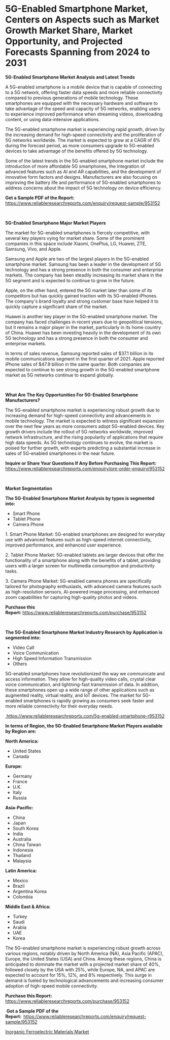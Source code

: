 <p><h1>5G-Enabled Smartphone Market, Centers on Aspects such as Market Growth Market Share, Market Opportunity, and Projected Forecasts Spanning from 2024 to 2031</h1></p><p><strong>5G-Enabled Smartphone Market Analysis and Latest Trends</strong></p>
<p><p>A 5G-enabled smartphone is a mobile device that is capable of connecting to a 5G network, offering faster data speeds and more reliable connectivity compared to previous generations of mobile technology. These smartphones are equipped with the necessary hardware and software to take advantage of the speed and capacity of 5G networks, enabling users to experience improved performance when streaming videos, downloading content, or using data-intensive applications.</p><p>The 5G-enabled smartphone market is experiencing rapid growth, driven by the increasing demand for high-speed connectivity and the proliferation of 5G networks worldwide. The market is expected to grow at a CAGR of 8% during the forecast period, as more consumers upgrade to 5G-enabled devices to take advantage of the benefits offered by 5G technology.</p><p>Some of the latest trends in the 5G-enabled smartphone market include the introduction of more affordable 5G smartphones, the integration of advanced features such as AI and AR capabilities, and the development of innovative form factors and designs. Manufacturers are also focusing on improving the battery life and performance of 5G-enabled smartphones to address concerns about the impact of 5G technology on device efficiency.</p></p>
<p><strong>Get a Sample PDF of the Report:&nbsp;</strong> <a href="https://www.reliableresearchreports.com/enquiry/request-sample/953152">https://www.reliableresearchreports.com/enquiry/request-sample/953152</a></p>
<p>&nbsp;</p>
<p><strong>5G-Enabled Smartphone Major Market Players</strong></p>
<p><p>The market for 5G-enabled smartphones is fiercely competitive, with several key players vying for market share. Some of the prominent companies in this space include Xiaomi, OnePlus, LG, Huawei, ZTE, Samsung, Vivo, and Apple.</p><p>Samsung and Apple are two of the largest players in the 5G-enabled smartphone market. Samsung has been a leader in the development of 5G technology and has a strong presence in both the consumer and enterprise markets. The company has been steadily increasing its market share in the 5G segment and is expected to continue to grow in the future.</p><p>Apple, on the other hand, entered the 5G market later than some of its competitors but has quickly gained traction with its 5G-enabled iPhones. The company's brand loyalty and strong customer base have helped it to quickly capture a significant share of the market.</p><p>Huawei is another key player in the 5G-enabled smartphone market. The company has faced challenges in recent years due to geopolitical tensions, but it remains a major player in the market, particularly in its home country of China. Huawei has been investing heavily in the development of its own 5G technology and has a strong presence in both the consumer and enterprise markets.</p><p>In terms of sales revenue, Samsung reported sales of $37.1 billion in its mobile communications segment in the first quarter of 2021. Apple reported iPhone sales of $47.9 billion in the same quarter. Both companies are expected to continue to see strong growth in the 5G-enabled smartphone market as 5G networks continue to expand globally.</p></p>
<p>&nbsp;</p>
<p><strong>What Are The Key Opportunities For 5G-Enabled Smartphone Manufacturers?</strong></p>
<p><p>The 5G-enabled smartphone market is experiencing robust growth due to increasing demand for high-speed connectivity and advancements in mobile technology. The market is expected to witness significant expansion over the next few years as more consumers adopt 5G-enabled devices. Key growth drivers include the rollout of 5G networks worldwide, improved network infrastructure, and the rising popularity of applications that require high data speeds. As 5G technology continues to evolve, the market is poised for further growth, with experts predicting a substantial increase in sales of 5G-enabled smartphones in the near future.</p></p>
<p><strong>Inquire or Share Your Questions If Any Before Purchasing This Report:</strong> <a href="https://www.reliableresearchreports.com/enquiry/pre-order-enquiry/953152">https://www.reliableresearchreports.com/enquiry/pre-order-enquiry/953152</a></p>
<p>&nbsp;</p>
<p><strong>Market Segmentation</strong></p>
<p><strong>The 5G-Enabled Smartphone Market Analysis by types is segmented into:</strong></p>
<p><ul><li>Smart Phone</li><li>Tablet Phone</li><li>Camera Phone</li></ul></p>
<p><p>1. Smart Phone Market: 5G-enabled smartphones are designed for everyday use with advanced features such as high-speed internet connectivity, improved performance, and enhanced user experience.</p><p>2. Tablet Phone Market: 5G-enabled tablets are larger devices that offer the functionality of a smartphone along with the benefits of a tablet, providing users with a larger screen for multimedia consumption and productivity tasks.</p><p>3. Camera Phone Market: 5G-enabled camera phones are specifically tailored for photography enthusiasts, with advanced camera features such as high-resolution sensors, AI-powered image processing, and enhanced zoom capabilities for capturing high-quality photos and videos.</p></p>
<p><strong>Purchase this Report:&nbsp;</strong><a href="https://www.reliableresearchreports.com/purchase/953152">https://www.reliableresearchreports.com/purchase/953152</a></p>
<p>&nbsp;</p>
<p><strong>The 5G-Enabled Smartphone Market Industry Research by Application is segmented into:</strong></p>
<p><ul><li>Video Call</li><li>Voice Communication</li><li>High Speed Information Transmission</li><li>Others</li></ul></p>
<p><p>5G-enabled smartphones have revolutionized the way we communicate and access information. They allow for high-quality video calls, crystal clear voice communication, and lightning-fast transmission of data. In addition, these smartphones open up a wide range of other applications such as augmented reality, virtual reality, and IoT devices. The market for 5G-enabled smartphones is rapidly growing as consumers seek faster and more reliable connectivity for their everyday needs.</p></p>
<p><a href="https://www.reliableresearchreports.com/5g-enabled-smartphone-r953152">&nbsp;https://www.reliableresearchreports.com/5g-enabled-smartphone-r953152</a></p>
<p><strong>In terms of Region, the 5G-Enabled Smartphone Market Players available by Region are:</strong></p>
<p>
    <p> <strong> North America: </strong>
        <ul>
            <li>United States</li>
            <li>Canada</li>
        </ul>
        </p> 
    <p> <strong> Europe: </strong>
        <ul>
            <li>Germany</li>
            <li>France</li>
            <li>U.K.</li>
            <li>Italy</li>
            <li>Russia</li>
        </ul>
        </p> 
    <p> <strong> Asia-Pacific: </strong>
        <ul>
            <li>China</li>
            <li>Japan</li>
            <li>South Korea</li>
            <li>India</li>
            <li>Australia</li>
            <li>China Taiwan</li>
            <li>Indonesia</li>
            <li>Thailand</li>
            <li>Malaysia</li>
        </ul>
        </p> 
    <p> <strong> Latin America: </strong>
        <ul>
            <li>Mexico</li>
            <li>Brazil</li>
            <li>Argentina Korea</li>
            <li>Colombia</li>
        </ul>
        </p> 
    <p> <strong> Middle East & Africa: </strong>
        <ul>
            <li>Turkey</li>
            <li>Saudi</li>
            <li>Arabia</li>
            <li>UAE</li>
            <li>Korea</li>
        </ul>
    </p>
    </p>
<p><p>The 5G-enabled smartphone market is experiencing robust growth across various regions, notably driven by North America (NA), Asia Pacific (APAC), Europe, the United States (USA) and China. Among these regions, China is anticipated to dominate the market with a projected market share of 40%, followed closely by the USA with 25%, while Europe, NA, and APAC are expected to account for 15%, 12%, and 8% respectively. This surge in demand is fueled by technological advancements and increasing consumer adoption of high-speed mobile connectivity.</p></p>
<p><strong>Purchase this Report: </strong><a href="https://www.reliableresearchreports.com/purchase/953152">https://www.reliableresearchreports.com/purchase/953152</a></p>
<p>&nbsp;<strong>Get a Sample PDF of the Report:&nbsp;&nbsp;</strong><a href="https://www.reliableresearchreports.com/enquiry/request-sample/953152">https://www.reliableresearchreports.com/enquiry/request-sample/953152</a></p>
<p><strong></strong></p>
<p><p><a href="https://chivalrous-flock-a86.notion.site/Inorganic-Ferroelectric-Materials-Market-Size-and-Market-Trends-Complete-Industry-Overview-2024-to-37fbeb5a649641c8a48082347ed2902a">Inorganic Ferroelectric Materials Market</a></p></p>